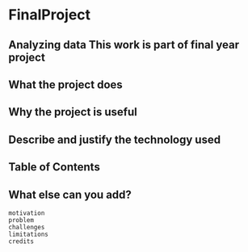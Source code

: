 # FinalProject

## Analyzing data This work is part of final year project
## What the project does
## Why the project is useful
## Describe and justify the technology used
## Table of Contents
## What else can you add?

    motivation
    problem
    challenges
    limitations
    credits

